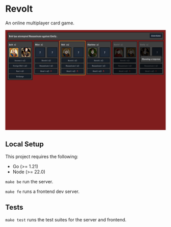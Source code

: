 # Revolt

An online multiplayer card game.

![main screen](./docs/img/main.png)

## Local Setup

This project requires the following:

- Go (>= 1.21)
- Node (>= 22.0)

`make be` run the server.

`make fe` runs a frontend dev server.

## Tests

`make test` runs the test suites for the server and frontend.

